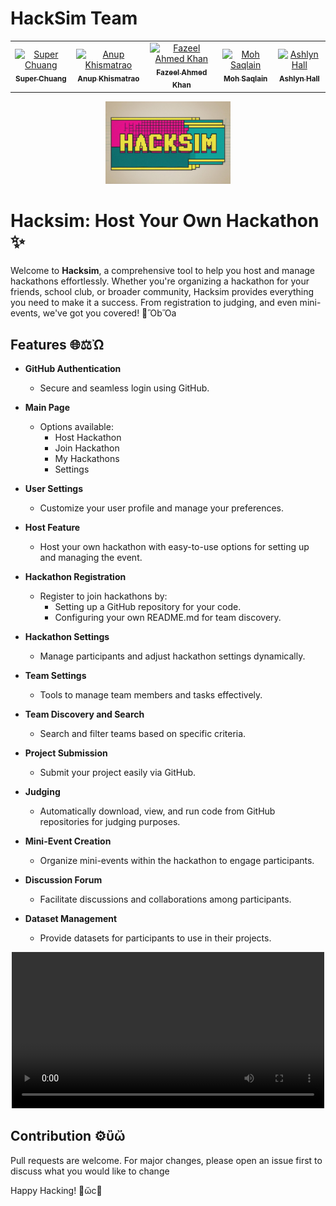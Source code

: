 # HackSim Team
<table>
    <tbody>
        <tr>
          <td align="center">
                <a href="https://www.linkedin.com/in/superchuang/">
                    <img src="https://media.licdn.com/dms/image/v2/D5603AQG4Vij3eedscQ/profile-displayphoto-shrink_800_800/profile-displayphoto-shrink_800_800/0/1730357131405?e=1741824000&v=beta&t=aUYSr4rpcRaj5s0x6JCQwEbyAUMKUkpJ8SAdtlgNtA0" width="130px;" alt="Super Chuang"/>
                    <br />
                    <sub><b>Super Chuang</b></sub>
                </a> 
            </td>
          <td align="center">
                <a href="https://www.linkedin.com/in/anup-khismatrao-729520221/">
                    <img src="https://media.licdn.com/dms/image/v2/D5635AQFnyt2yzOy2IQ/profile-framedphoto-shrink_800_800/profile-framedphoto-shrink_800_800/0/1729886437419?e=1736683200&v=beta&t=PJ3Z3Ix3Es56FnVAAmXV5NvwxBFqFPkQMLJ2rv_6UnE" width="130px;" alt="Anup Khismatrao"/>
                    <br />
                    <sub><b>Anup Khismatrao</b></sub>
                </a> 
            </td>
            <td align="center">
                <a href="https://www.linkedin.com/in/fazeel-1999/">
                    <img src="https://media.licdn.com/dms/image/v2/C4D03AQHEz8z1A0cAQA/profile-displayphoto-shrink_800_800/profile-displayphoto-shrink_800_800/0/1634121044598?e=1741824000&v=beta&t=-O1e0MnwkURZ0qPNJtluHSp3AbeqULJFkhvHvOj_M0Q" width="130px;" alt="Fazeel Ahmed Khan"/>
                    <br />
                    <sub><b>Fazeel Ahmed Khan</b></sub>
                </a> 
            </td>
          <td align="center">
                <a href="https://github.com/MohSaqlainn/">
                    <img src="https://avatars.githubusercontent.com/u/77551019?v=4" width="130px;" alt="Moh Saqlain"/>
                    <br />
                    <sub><b>Moh Saqlain</b></sub>
                </a> 
            </td>
            <td align="center">
                <a href="https://github.com/Ash2068">
                    <img src="https://avatars.githubusercontent.com/u/146135649?v=4" width="130px;" alt="Ashlyn Hall"/>
                    <br />
                    <sub><b>Ashlyn Hall</b></sub>
                </a> 
            </td>
        </tr> 
</tbody>
<table>

<div align="center">
  <img src="https://raw.githubusercontent.com/Super1115/hacksim/main/images/45 (1).jpg" alt="Hacksim Logo" width="200">
</div>

# Hacksim: Host Your Own Hackathon ✨

Welcome to **Hacksim**, a comprehensive tool to help you host and manage hackathons effortlessly. Whether you're organizing a hackathon for your friends, school club, or broader community, Hacksim provides everything you need to make it a success. From registration to judging, and even mini-events, we've got you covered! 🎉ὋbὍa

## Features 🌐⚖️Ὠ

- **GitHub Authentication**

  - Secure and seamless login using GitHub.

- **Main Page**

  - Options available:
    - Host Hackathon
    - Join Hackathon
    - My Hackathons
    - Settings

- **User Settings**

  - Customize your user profile and manage your preferences.

- **Host Feature**

  - Host your own hackathon with easy-to-use options for setting up and managing the event.

- **Hackathon Registration**

  - Register to join hackathons by:
    - Setting up a GitHub repository for your code.
    - Configuring your own README.md for team discovery.

- **Hackathon Settings**

  - Manage participants and adjust hackathon settings dynamically.

- **Team Settings**

  - Tools to manage team members and tasks effectively.

- **Team Discovery and Search**

  - Search and filter teams based on specific criteria.

- **Project Submission**

  - Submit your project easily via GitHub.

- **Judging**

  - Automatically download, view, and run code from GitHub repositories for judging purposes.

- **Mini-Event Creation**

  - Organize mini-events within the hackathon to engage participants.

- **Discussion Forum**

  - Facilitate discussions and collaborations among participants.

- **Dataset Management**

  - Provide datasets for participants to use in their projects.


<div align="center">
  <video width="500" controls>
    <source src="VIDEO_LINK_HERE" type="video/mp4">
    Your browser does not support the video tag.
  </video>
</div>


## Contribution ⚙️ὒὤ

Pull requests are welcome. For major changes, please open an issue first to discuss what you would like to change

Happy Hacking! 🎨ὤc🎉

